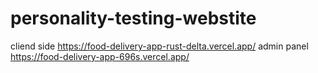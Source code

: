 ﻿# personality-testing-webstite
cliend side https://food-delivery-app-rust-delta.vercel.app/
admin panel https://food-delivery-app-696s.vercel.app/
